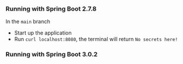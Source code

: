 ### Running with Spring Boot 2.7.8
In the `main` branch

* Start up the application
* Run `curl localhost:8080`, the terminal will return `No secrets here!`

### Running with Spring Boot 3.0.2